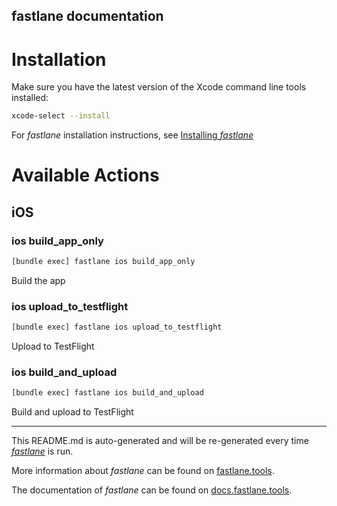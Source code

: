 fastlane documentation
----

# Installation

Make sure you have the latest version of the Xcode command line tools installed:

```sh
xcode-select --install
```

For _fastlane_ installation instructions, see [Installing _fastlane_](https://docs.fastlane.tools/#installing-fastlane)

# Available Actions

## iOS

### ios build_app_only

```sh
[bundle exec] fastlane ios build_app_only
```

Build the app

### ios upload_to_testflight

```sh
[bundle exec] fastlane ios upload_to_testflight
```

Upload to TestFlight

### ios build_and_upload

```sh
[bundle exec] fastlane ios build_and_upload
```

Build and upload to TestFlight

----

This README.md is auto-generated and will be re-generated every time [_fastlane_](https://fastlane.tools) is run.

More information about _fastlane_ can be found on [fastlane.tools](https://fastlane.tools).

The documentation of _fastlane_ can be found on [docs.fastlane.tools](https://docs.fastlane.tools).
